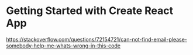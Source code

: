 # Getting Started with Create React App

https://stackoverflow.com/questions/72154721/can-not-find-email-please-somebody-help-me-whats-wrong-in-this-code
